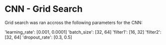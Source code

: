 # CNN - Grid Search

Grid search was ran accross the following parameters for the CNN:

'learning_rate': [0.001, 0.0001]
'batch_size': [32, 64]
'filter1': [16, 32]
'filter2': [32, 64]
'dropout_rate': [0.3, 0.5]